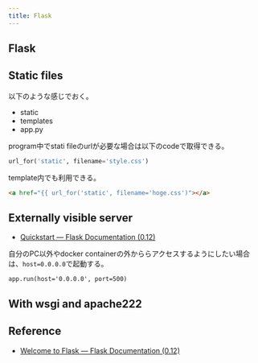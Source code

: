 ```yaml
---
title: Flask
---
```


## Flask

## Static files
以下のような感じでおく。

* static
* templates
* app.py

program中でstati fileのurlが必要な場合は以下のcodeで取得できる。

```python
url_for('static', filename='style.css')
```

template内でも利用できる。

```html
<a href="{{ url_for('static', filename='hoge.css')"></a>
```

## Externally visible server
* [Quickstart — Flask Documentation (0.12)](http://flask.pocoo.org/docs/0.12/quickstart/#a-minimal-application)

自分のPC以外やdocker containerの外かららアクセスするようにしたい場合は、`host=0.0.0.0`で起動する。

```
app.run(host='0.0.0.0', port=500)
```

## With wsgi and apache222




## Reference
* [Welcome to Flask — Flask Documentation (0.12)](http://flask.pocoo.org/docs/0.12/)
